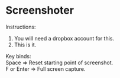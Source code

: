Screenshoter
============


Instructions:       
1. You will need a dropbox account for this.   
2. This is it.     

Key binds:     
Space => Reset starting point of screenshot.      
F or Enter => Full screen capture.     


